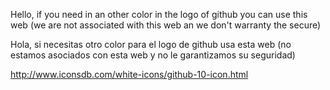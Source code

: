 Hello, if you need in an other color in the logo of github you can use this web (we are not associated with this web an we don't warranty the secure)

Hola, si necesitas otro color para el logo de github usa esta web (no estamos asociados con esta web y no le garantizamos su seguridad)

http://www.iconsdb.com/white-icons/github-10-icon.html
